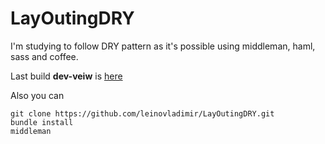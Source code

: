 # LayOutingDRY
I'm studying to follow DRY pattern as it's possible using middleman, haml, sass and coffee.

Last build __dev-veiw__ is [here](http://leino.ru/layoutmaking/dev/)

Also you can 
```
git clone https://github.com/leinovladimir/LayOutingDRY.git
bundle install
middleman
```